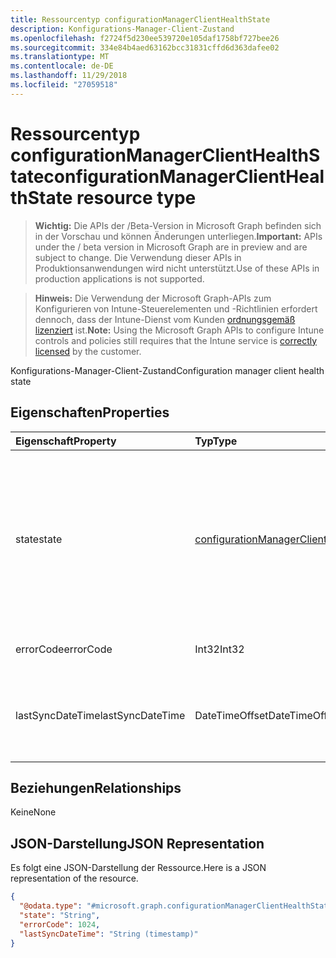 ```yaml
---
title: Ressourcentyp configurationManagerClientHealthState
description: Konfigurations-Manager-Client-Zustand
ms.openlocfilehash: f2724f5d230ee539720e105daf1758bf727bee26
ms.sourcegitcommit: 334e84b4aed63162bcc31831cffd6d363dafee02
ms.translationtype: MT
ms.contentlocale: de-DE
ms.lasthandoff: 11/29/2018
ms.locfileid: "27059518"
---
```

# <a name="configurationmanagerclienthealthstate-resource-type"></a><span data-ttu-id="2d02a-103">Ressourcentyp configurationManagerClientHealthState</span><span class="sxs-lookup"><span data-stu-id="2d02a-103">configurationManagerClientHealthState resource type</span></span>

> <span data-ttu-id="2d02a-104">**Wichtig:** Die APIs der /Beta-Version in Microsoft Graph befinden sich in der Vorschau und können Änderungen unterliegen.</span><span class="sxs-lookup"><span data-stu-id="2d02a-104">**Important:** APIs under the / beta version in Microsoft Graph are in preview and are subject to change.</span></span> <span data-ttu-id="2d02a-105">Die Verwendung dieser APIs in Produktionsanwendungen wird nicht unterstützt.</span><span class="sxs-lookup"><span data-stu-id="2d02a-105">Use of these APIs in production applications is not supported.</span></span>

> <span data-ttu-id="2d02a-106">**Hinweis:** Die Verwendung der Microsoft Graph-APIs zum Konfigurieren von Intune-Steuerelementen und -Richtlinien erfordert dennoch, dass der Intune-Dienst vom Kunden [ordnungsgemäß lizenziert](https://go.microsoft.com/fwlink/?linkid=839381) ist.</span><span class="sxs-lookup"><span data-stu-id="2d02a-106">**Note:** Using the Microsoft Graph APIs to configure Intune controls and policies still requires that the Intune service is [correctly licensed](https://go.microsoft.com/fwlink/?linkid=839381) by the customer.</span></span>

<span data-ttu-id="2d02a-107">Konfigurations-Manager-Client-Zustand</span><span class="sxs-lookup"><span data-stu-id="2d02a-107">Configuration manager client health state</span></span>
## <a name="properties"></a><span data-ttu-id="2d02a-108">Eigenschaften</span><span class="sxs-lookup"><span data-stu-id="2d02a-108">Properties</span></span>
|<span data-ttu-id="2d02a-109">Eigenschaft</span><span class="sxs-lookup"><span data-stu-id="2d02a-109">Property</span></span>|<span data-ttu-id="2d02a-110">Typ</span><span class="sxs-lookup"><span data-stu-id="2d02a-110">Type</span></span>|<span data-ttu-id="2d02a-111">Beschreibung</span><span class="sxs-lookup"><span data-stu-id="2d02a-111">Description</span></span>|
|:---|:---|:---|
|<span data-ttu-id="2d02a-112">state</span><span class="sxs-lookup"><span data-stu-id="2d02a-112">state</span></span>|[<span data-ttu-id="2d02a-113">configurationManagerClientState</span><span class="sxs-lookup"><span data-stu-id="2d02a-113">configurationManagerClientState</span></span>](../resources/intune-devices-configurationmanagerclientstate.md)|<span data-ttu-id="2d02a-114">Aktuelle Configuration Manager-Client-Zustand.</span><span class="sxs-lookup"><span data-stu-id="2d02a-114">Current configuration manager client state.</span></span> <span data-ttu-id="2d02a-115">Mögliche Werte sind: `unknown`, `installed`, `healthy`, `installFailed`, `updateFailed` und `communicationError`.</span><span class="sxs-lookup"><span data-stu-id="2d02a-115">Possible values are: `unknown`, `installed`, `healthy`, `installFailed`, `updateFailed`, `communicationError`.</span></span>|
|<span data-ttu-id="2d02a-116">errorCode</span><span class="sxs-lookup"><span data-stu-id="2d02a-116">errorCode</span></span>|<span data-ttu-id="2d02a-117">Int32</span><span class="sxs-lookup"><span data-stu-id="2d02a-117">Int32</span></span>|<span data-ttu-id="2d02a-118">Der Fehlercode für ausgefallenen Zustand.</span><span class="sxs-lookup"><span data-stu-id="2d02a-118">Error code for failed state.</span></span>|
|<span data-ttu-id="2d02a-119">lastSyncDateTime</span><span class="sxs-lookup"><span data-stu-id="2d02a-119">lastSyncDateTime</span></span>|<span data-ttu-id="2d02a-120">DateTimeOffset</span><span class="sxs-lookup"><span data-stu-id="2d02a-120">DateTimeOffset</span></span>|<span data-ttu-id="2d02a-121">Zeigen Sie DateTime fo letzte Synchronisierung mit Configuration Manager-Management.</span><span class="sxs-lookup"><span data-stu-id="2d02a-121">Datetime fo last sync with configuration manager management point.</span></span>|

## <a name="relationships"></a><span data-ttu-id="2d02a-122">Beziehungen</span><span class="sxs-lookup"><span data-stu-id="2d02a-122">Relationships</span></span>
<span data-ttu-id="2d02a-123">Keine</span><span class="sxs-lookup"><span data-stu-id="2d02a-123">None</span></span>
## <a name="json-representation"></a><span data-ttu-id="2d02a-124">JSON-Darstellung</span><span class="sxs-lookup"><span data-stu-id="2d02a-124">JSON Representation</span></span>
<span data-ttu-id="2d02a-125">Es folgt eine JSON-Darstellung der Ressource.</span><span class="sxs-lookup"><span data-stu-id="2d02a-125">Here is a JSON representation of the resource.</span></span>
<!-- {
  "blockType": "resource",
  "@odata.type": "microsoft.graph.configurationManagerClientHealthState"
}
-->
``` json
{
  "@odata.type": "#microsoft.graph.configurationManagerClientHealthState",
  "state": "String",
  "errorCode": 1024,
  "lastSyncDateTime": "String (timestamp)"
}
```





